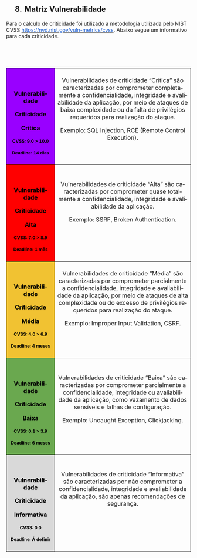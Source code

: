 <!--Matriz-->
<h1 style='margin-left:.5in;text-indent:-.25in'><a name="_heading=h.2s8eyo1"></a><b><span
lang=PT-BR style='font-size:15.0pt;line-height:115%'>8.<span style='font:7.0pt "Times New Roman"'>&nbsp;&nbsp;
</span></span></b><b><span lang=PT-BR style='font-size:15.0pt;line-height:115%'>Matriz
Vulnerabilidade</span></b></h1>

<p class=MsoNormal><span lang=PT-BR>Para o cálculo de criticidade foi utilizado
a metodologia utilizada pelo NIST CVSS <a
href="https://nvd.nist.gov/vuln-metrics/cvss"><span style='color:#1155CC'>https://nvd.nist.gov/vuln-metrics/cvss</span></a>.
Abaixo segue um informativo para cada criticidade.</span></p><br>

<p class=MsoNormal><span lang=PT-BR>&nbsp;</span></p>

<table class=1 border=1 cellspacing=0 cellpadding=0 width=586 style='margin-left:
 .1pt;border-collapse:collapse;border:none'>
 <tr style='height:78.75pt'>
  <td width=140 valign=top style='width:105.0pt;border:solid black 1.0pt;
  background:#9900FF;padding:5.0pt 5.0pt 5.0pt 5.0pt;height:78.75pt'>
  <p class=MsoNormal align=center style='text-align:center;line-height:normal'><span
  lang=PT-BR>&nbsp;</span></p>
  <p class=MsoNormal align=center style='text-align:center;line-height:normal'><b><span
  lang=PT-BR style='color:black'>Vulnerabilidade</span></b></p>
  <p class=MsoNormal align=center style='text-align:center;line-height:normal'><b><span
  lang=PT-BR style='color:black'>Criticidade</span></b></p>
  <p class=MsoNormal align=center style='text-align:center;line-height:150%'><b><span
  lang=PT-BR style='color:black'>Crítica</span></b></p>
  <p class=MsoNormal align=center style='text-align:center;line-height:normal'><b><span
  lang=PT-BR style='font-size:9.0pt;color:black'>CVSS: 9.0 &gt; 10.0</span></b></p>
  <p class=MsoNormal align=center style='text-align:center;line-height:150%'><b><span
  lang=PT-BR style='font-size:9.0pt;line-height:150%;color:black'>Deadline: 14
  dias</span></b></p>
  </td>
  <td width=446 valign=top style='width:334.5pt;border:solid black 1.0pt;
  border-left:none;padding:5.0pt 5.0pt 5.0pt 5.0pt;height:78.75pt'>
  <p class=MsoNormal align=center style='text-align:center;line-height:normal'><span
  lang=PT-BR>Vulnerabilidades de criticidade “Crítica” são caracterizadas por
  comprometer completamente a confidencialidade, integridade e avaliabilidade
  da aplicação, por meio de ataques de baixa complexidade ou da falta de
  privilégios requeridos para realização do ataque.</span></p>
  <p class=MsoNormal align=center style='text-align:center;line-height:normal'><span
  lang=PT-BR>Exemplo: SQL Injection, RCE (Remote Control Execution).</span></p>
  </td>
 </tr>
 <tr style='height:78.75pt'>
  <td width=140 valign=top style='width:105.0pt;border:solid black 1.0pt;
  border-top:none;background:red;padding:5.0pt 5.0pt 5.0pt 5.0pt;height:78.75pt'>
  <p class=MsoNormal align=center style='text-align:center;line-height:normal'><span
  lang=PT-BR>&nbsp;</span></p>
  <p class=MsoNormal align=center style='text-align:center;line-height:normal'><b><span
  lang=PT-BR style='color:black'>Vulnerabilidade</span></b></p>
  <p class=MsoNormal align=center style='text-align:center;line-height:normal'><b><span
  lang=PT-BR style='color:black'>Criticidade</span></b></p>
  <p class=MsoNormal align=center style='text-align:center;line-height:150%'><b><span
  lang=PT-BR style='color:black'>Alta</span></b></p>
  <p class=MsoNormal align=center style='text-align:center;line-height:normal'><b><span
  lang=PT-BR style='font-size:9.0pt;color:black'>CVSS: 7.0 &gt; 8.9</span></b></p>
  <p class=MsoNormal align=center style='text-align:center;line-height:150%'><b><span
  lang=PT-BR style='font-size:9.0pt;line-height:150%;color:black'>Deadline: 1
  mês</span></b></p>
  </td>
  <td width=446 valign=top style='width:334.5pt;border-top:none;border-left:
  none;border-bottom:solid black 1.0pt;border-right:solid black 1.0pt;
  padding:5.0pt 5.0pt 5.0pt 5.0pt;height:78.75pt'>
  <p class=MsoNormal align=center style='text-align:center;line-height:normal'><span
  lang=PT-BR><br>
  Vulnerabilidades de criticidade “Alta” são caracterizadas por comprometer
  quase totalmente a confidencialidade, integridade e avaliabilidade da
  aplicação.</span></p>
  <p class=MsoNormal align=center style='text-align:center;line-height:normal'><span
  lang=PT-BR>Exemplo: SSRF, Broken Authentication.</span></p>
  </td>
 </tr>
 <tr style='height:78.75pt'>
  <td width=140 valign=top style='width:105.0pt;border:solid black 1.0pt;
  border-top:none;background:#F1C232;padding:5.0pt 5.0pt 5.0pt 5.0pt;
  height:78.75pt'>
  <p class=MsoNormal align=center style='text-align:center;line-height:normal'><span
  lang=PT-BR>&nbsp;</span></p>
  <p class=MsoNormal align=center style='text-align:center;line-height:normal'><b><span
  lang=PT-BR style='color:black'>Vulnerabilidade</span></b></p>
  <p class=MsoNormal align=center style='text-align:center;line-height:normal'><b><span
  lang=PT-BR style='color:black'>Criticidade</span></b></p>
  <p class=MsoNormal align=center style='text-align:center;line-height:150%'><b><span
  lang=PT-BR style='color:black'>Média</span></b></p>
  <p class=MsoNormal align=center style='text-align:center;line-height:normal'><b><span
  lang=PT-BR style='font-size:9.0pt;color:black'>CVSS: 4.0 &gt; 6.9</span></b></p>
  <p class=MsoNormal align=center style='text-align:center;line-height:150%'><b><span
  lang=PT-BR style='font-size:9.0pt;line-height:150%;color:black'>Deadline: 4
  meses</span></b></p>
  </td>
  <td width=446 valign=top style='width:334.5pt;border-top:none;border-left:
  none;border-bottom:solid black 1.0pt;border-right:solid black 1.0pt;
  padding:5.0pt 5.0pt 5.0pt 5.0pt;height:78.75pt'>
  <p class=MsoNormal align=center style='text-align:center;line-height:normal'><span
  lang=PT-BR>Vulnerabilidades de criticidade “Média” são caracterizadas por
  comprometer parcialmente a confidencialidade, integridade e avaliabilidade da
  aplicação, por meio de ataques de alta complexidade ou do excesso de
  privilégios requeridos para realização do ataque.</span></p>
  <p class=MsoNormal align=center style='text-align:center;line-height:normal'><span
  lang=PT-BR>Exemplo: Improper Input Validation, CSRF.</span></p>
  </td>
 </tr>
 <tr style='height:78.75pt'>
  <td width=140 valign=top style='width:105.0pt;border:solid black 1.0pt;
  border-top:none;background:#6AA84F;padding:5.0pt 5.0pt 5.0pt 5.0pt;
  height:78.75pt'>
  <p class=MsoNormal align=center style='text-align:center;line-height:normal'><span
  lang=PT-BR>&nbsp;</span></p>
  <p class=MsoNormal align=center style='text-align:center;line-height:normal'><b><span
  lang=PT-BR style='color:black'>Vulnerabilidade</span></b></p>
  <p class=MsoNormal align=center style='text-align:center;line-height:normal'><b><span
  lang=PT-BR style='color:black'>Criticidade</span></b></p>
  <p class=MsoNormal align=center style='text-align:center;line-height:150%'><b><span
  lang=PT-BR style='color:black'>Baixa</span></b></p>
  <p class=MsoNormal align=center style='text-align:center;line-height:normal'><b><span
  lang=PT-BR style='font-size:9.0pt;color:black'>CVSS: 0.1 &gt; 3.9</span></b></p>
  <p class=MsoNormal align=center style='text-align:center;line-height:150%'><b><span
  lang=PT-BR style='font-size:9.0pt;line-height:150%;color:black'>Deadline: 6
  meses</span></b></p>
  </td>
  <td width=446 valign=top style='width:334.5pt;border-top:none;border-left:
  none;border-bottom:solid black 1.0pt;border-right:solid black 1.0pt;
  padding:5.0pt 5.0pt 5.0pt 5.0pt;height:78.75pt'>
  <p class=MsoNormal align=center style='text-align:center;line-height:normal'><span
  lang=PT-BR><br>
  Vulnerabilidades de criticidade “Baixa” são caracterizadas por comprometer
  parcialmente a confidencialidade, integridade ou avaliabilidade da aplicação,
  como vazamento de dados sensíveis e falhas de configuração.</span></p>
  <p class=MsoNormal align=center style='text-align:center;line-height:normal'><span
  lang=PT-BR>Exemplo: Uncaught Exception, Clickjacking.</span></p>
  </td>
 </tr>
 <tr style='height:78.75pt'>
  <td width=140 valign=top style='width:105.0pt;border:solid black 1.0pt;
  border-top:none;background:#D9D9D9;padding:5.0pt 5.0pt 5.0pt 5.0pt;
  height:78.75pt'>
  <p class=MsoNormal align=center style='text-align:center;line-height:normal'><span
  lang=PT-BR>&nbsp;</span></p>
  <p class=MsoNormal align=center style='text-align:center;line-height:normal'><b><span
  lang=PT-BR style='color:black'>Vulnerabilidade</span></b></p>
  <p class=MsoNormal align=center style='text-align:center;line-height:normal'><b><span
  lang=PT-BR style='color:black'>Criticidade</span></b></p>
  <p class=MsoNormal align=center style='text-align:center;line-height:150%'><b><span
  lang=PT-BR style='color:black'>Informativa</span></b></p>
  <p class=MsoNormal align=center style='text-align:center;line-height:normal'><b><span
  lang=PT-BR style='font-size:9.0pt;color:black'>CVSS: 0.0</span></b></p>
  <p class=MsoNormal align=center style='text-align:center;line-height:150%'><b><span
  lang=PT-BR style='font-size:9.0pt;line-height:150%;color:black'>Deadline: Á
  definir</span></b></p>
  </td>
  <td width=446 valign=top style='width:334.5pt;border-top:none;border-left:
  none;border-bottom:solid black 1.0pt;border-right:solid black 1.0pt;
  padding:5.0pt 5.0pt 5.0pt 5.0pt;height:78.75pt'>
  <p class=MsoNormal align=center style='text-align:center;line-height:normal'><span
  lang=PT-BR><br>
  Vulnerabilidades de criticidade “Informativa” são caracterizadas por não
  comprometer a confidencialidade, integridade e avaliabilidade da aplicação,
  são apenas recomendações de segurança.</span></p>
  </td>
 </tr>
</table>
<!--Fim da Página-->